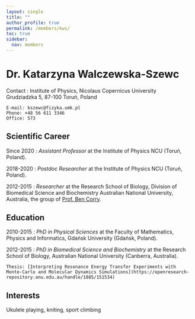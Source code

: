 ```yaml
---
layout: single
title: ""
author_profile: true
permalink: /members/kws/
toc: true
sidebar:
  nav: members
---
```


Dr. Katarzyna Walczewska-Szewc
===================

Contact
:   Institute of Physics, Nicolaus Copernicus University  
    Grudziadzka 5, 87-100 Toruń, Poland  
    
    E-mail: kszewc@fizyka.umk.pl
    Phone: +48 56 611 3346  
    Office: 573 

Scientific Career
-----------------

Since 2020
:   *Assistant Professor* at the Institute of Physics NCU (Toruń, Poland).

2018-2020
:   *Postdoc Researcher* at the Institute of Physics NCU (Toruń, Poland).

2012-2015
:   *Researcher* at the Research School of Biology, Division of Biomedical Science and Biochemistry
    Australian National University, Australia, the group of [Prof. Ben Corry](https://biology.anu.edu.au/research/groups/corry-group-transport-proteins-and-computational-biophysics).


Education
---------

2010-2015
:   *PhD in Physical Sciences* at the Faculty of Mathematics, Physics and Informatics, Gdańsk University (Gdańsk, Poland).

2012-2015
:   *PhD in Biomedical Science and Biochemistry* at the Research School of Biology, Australian National University (Canberra, Australia).

    Thesis: [Interpreting Resonance Energy Transfer Experiments with Monte-Carlo and Molecular Dynamics Simulations](https://openresearch-repository.anu.edu.au/handle/1885/151534)


Interests
---------

Ukulele playing, kniting, sport climbing
